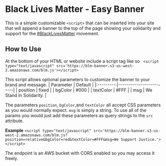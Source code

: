 # Black Lives Matter - Easy Banner

This is a simple customizable `<script>` that can be inserted into your site that will append a banner to the top of the page showing your solidarity and support for the [#BlackLivesMatter](https://twitter.com/Blklivesmatter) movement.

## How to Use
At the bottom of your HTML or website include a script tag like so
` <script type="text/javascript" src='https://blm-banner.s3-us-west-2.amazonaws.com/blm.js'></script>`

This script allows optional parameters to customize the banner to your brand and message.
| Parameter | Default                 |
|:---------:|-------------------------|
| position  | fixed                   |
| bgColor   | #000                    |
| textColor | #FFF                    |
| msg       | We Stand In Solidarity. |

The parameters `position`, `bgColor`,and `textColor` all accept CSS parameters as you would normally expect. `msg` is simply a string. To use all of the params you would just add these parameters as query strings to the `src` attribute.

**Example**
`<script type="text/javascript" src='https://blm-banner.s3-us-west-2.amazonaws.com/blm.js?position=relative&bgColor=red&textColor=#FFF&msg=We Support Justice.'></script>`

The endpoint is an AWS bucket with CORS enabled so you may access it freely.
